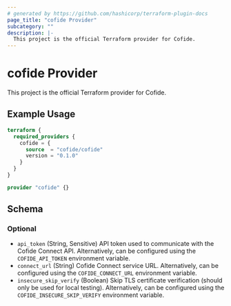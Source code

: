 ```yaml
---
# generated by https://github.com/hashicorp/terraform-plugin-docs
page_title: "cofide Provider"
subcategory: ""
description: |-
  This project is the official Terraform provider for Cofide.
---
```


# cofide Provider

This project is the official Terraform provider for Cofide.

## Example Usage

```terraform
terraform {
  required_providers {
    cofide = {
      source  = "cofide/cofide"
      version = "0.1.0"
    }
  }
}

provider "cofide" {}
```

<!-- schema generated by tfplugindocs -->
## Schema

### Optional

- `api_token` (String, Sensitive) API token used to communicate with the Cofide Connect API. Alternatively, can be configured using the `COFIDE_API_TOKEN` environment variable.
- `connect_url` (String) Cofide Connect service URL. Alternatively, can be configured using the `COFIDE_CONNECT_URL` environment variable.
- `insecure_skip_verify` (Boolean) Skip TLS certificate verification (should only be used for local testing). Alternatively, can be configured using the `COFIDE_INSECURE_SKIP_VERIFY` environment variable.
